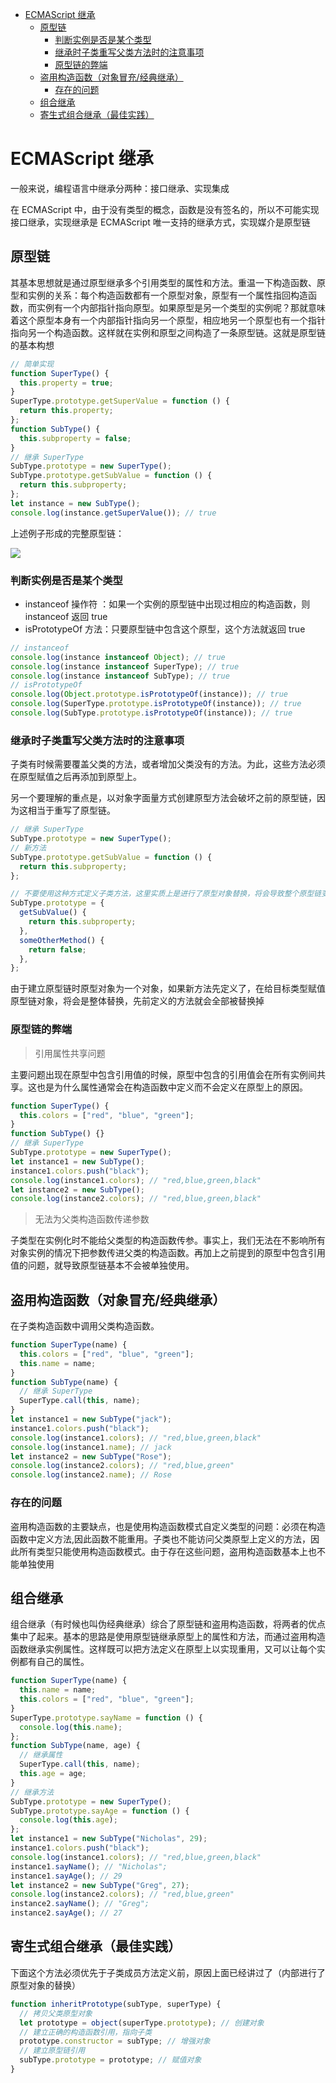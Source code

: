 <!-- START doctoc generated TOC please keep comment here to allow auto update -->
<!-- DON'T EDIT THIS SECTION, INSTEAD RE-RUN doctoc TO UPDATE -->


- [ECMAScript 继承](#ecmascript-%E7%BB%A7%E6%89%BF)
  - [原型链](#%E5%8E%9F%E5%9E%8B%E9%93%BE)
    - [判断实例是否是某个类型](#%E5%88%A4%E6%96%AD%E5%AE%9E%E4%BE%8B%E6%98%AF%E5%90%A6%E6%98%AF%E6%9F%90%E4%B8%AA%E7%B1%BB%E5%9E%8B)
    - [继承时子类重写父类方法时的注意事项](#%E7%BB%A7%E6%89%BF%E6%97%B6%E5%AD%90%E7%B1%BB%E9%87%8D%E5%86%99%E7%88%B6%E7%B1%BB%E6%96%B9%E6%B3%95%E6%97%B6%E7%9A%84%E6%B3%A8%E6%84%8F%E4%BA%8B%E9%A1%B9)
    - [原型链的弊端](#%E5%8E%9F%E5%9E%8B%E9%93%BE%E7%9A%84%E5%BC%8A%E7%AB%AF)
  - [盗用构造函数（对象冒充/经典继承）](#%E7%9B%97%E7%94%A8%E6%9E%84%E9%80%A0%E5%87%BD%E6%95%B0%E5%AF%B9%E8%B1%A1%E5%86%92%E5%85%85%E7%BB%8F%E5%85%B8%E7%BB%A7%E6%89%BF)
    - [存在的问题](#%E5%AD%98%E5%9C%A8%E7%9A%84%E9%97%AE%E9%A2%98)
  - [组合继承](#%E7%BB%84%E5%90%88%E7%BB%A7%E6%89%BF)
  - [寄生式组合继承（最佳实践）](#%E5%AF%84%E7%94%9F%E5%BC%8F%E7%BB%84%E5%90%88%E7%BB%A7%E6%89%BF%E6%9C%80%E4%BD%B3%E5%AE%9E%E8%B7%B5)

<!-- END doctoc generated TOC please keep comment here to allow auto update -->

# ECMAScript 继承

一般来说，编程语言中继承分两种：接口继承、实现集成

在 ECMAScript 中，由于没有类型的概念，函数是没有签名的，所以不可能实现接口继承，实现继承是 ECMAScript 唯一支持的继承方式，实现媒介是原型链

## 原型链

其基本思想就是通过原型继承多个引用类型的属性和方法。重温一下构造函数、原型和实例的关系：每个构造函数都有一个原型对象，原型有一个属性指回构造函数，而实例有一个内部指针指向原型。如果原型是另一个类型的实例呢？那就意味着这个原型本身有一个内部指针指向另一个原型，相应地另一个原型也有一个指针指向另一个构造函数。这样就在实例和原型之间构造了一条原型链。这就是原型链的基本构想

```js
// 简单实现
function SuperType() {
  this.property = true;
}
SuperType.prototype.getSuperValue = function () {
  return this.property;
};
function SubType() {
  this.subproperty = false;
}
// 继承 SuperType
SubType.prototype = new SuperType();
SubType.prototype.getSubValue = function () {
  return this.subproperty;
};
let instance = new SubType();
console.log(instance.getSuperValue()); // true
```

上述例子形成的完整原型链：

<img src="../zz_asset/原型链.png">

### 判断实例是否是某个类型

- instanceof 操作符 ：如果一个实例的原型链中出现过相应的构造函数，则 instanceof 返回 true
- isPrototypeOf 方法：只要原型链中包含这个原型，这个方法就返回 true

```js
// instanceof
console.log(instance instanceof Object); // true
console.log(instance instanceof SuperType); // true
console.log(instance instanceof SubType); // true
// isPrototypeOf
console.log(Object.prototype.isPrototypeOf(instance)); // true
console.log(SuperType.prototype.isPrototypeOf(instance)); // true
console.log(SubType.prototype.isPrototypeOf(instance)); // true
```

### 继承时子类重写父类方法时的注意事项

子类有时候需要覆盖父类的方法，或者增加父类没有的方法。为此，这些方法必须在原型赋值之后再添加到原型上。

另一个要理解的重点是，以对象字面量方式创建原型方法会破坏之前的原型链，因为这相当于重写了原型链。

```js
// 继承 SuperType
SubType.prototype = new SuperType();
// 新方法
SubType.prototype.getSubValue = function () {
  return this.subproperty;
};

// 不要使用这种方式定义子类方法，这里实质上是进行了原型对象替换，将会导致整个原型链变化
SubType.prototype = {
  getSubValue() {
    return this.subproperty;
  },
  someOtherMethod() {
    return false;
  },
};
```

由于建立原型链时原型对象为一个对象，如果新方法先定义了，在给目标类型赋值原型链对象，将会是整体替换，先前定义的方法就会全部被替换掉

### 原型链的弊端

> 引用属性共享问题

主要问题出现在原型中包含引用值的时候，原型中包含的引用值会在所有实例间共享。这也是为什么属性通常会在构造函数中定义而不会定义在原型上的原因。

```js
function SuperType() {
  this.colors = ["red", "blue", "green"];
}
function SubType() {}
// 继承 SuperType
SubType.prototype = new SuperType();
let instance1 = new SubType();
instance1.colors.push("black");
console.log(instance1.colors); // "red,blue,green,black"
let instance2 = new SubType();
console.log(instance2.colors); // "red,blue,green,black"
```

> 无法为父类构造函数传递参数

子类型在实例化时不能给父类型的构造函数传参。事实上，我们无法在不影响所有对象实例的情况下把参数传进父类的构造函数。再加上之前提到的原型中包含引用值的问题，就导致原型链基本不会被单独使用。

## 盗用构造函数（对象冒充/经典继承）

在子类构造函数中调用父类构造函数。

```js
function SuperType(name) {
  this.colors = ["red", "blue", "green"];
  this.name = name;
}
function SubType(name) {
  // 继承 SuperType
  SuperType.call(this, name);
}
let instance1 = new SubType("jack");
instance1.colors.push("black");
console.log(instance1.colors); // "red,blue,green,black"
console.log(instance1.name); // jack
let instance2 = new SubType("Rose");
console.log(instance2.colors); // "red,blue,green"
console.log(instance2.name); // Rose
```

### 存在的问题

盗用构造函数的主要缺点，也是使用构造函数模式自定义类型的问题：必须在构造函数中定义方法,因此函数不能重用。子类也不能访问父类原型上定义的方法，因此所有类型只能使用构造函数模式。由于存在这些问题，盗用构造函数基本上也不能单独使用

## 组合继承

组合继承（有时候也叫伪经典继承）综合了原型链和盗用构造函数，将两者的优点集中了起来。基本的思路是使用原型链继承原型上的属性和方法，而通过盗用构造函数继承实例属性。这样既可以把方法定义在原型上以实现重用，又可以让每个实例都有自己的属性。

```js
function SuperType(name) {
  this.name = name;
  this.colors = ["red", "blue", "green"];
}
SuperType.prototype.sayName = function () {
  console.log(this.name);
};
function SubType(name, age) {
  // 继承属性
  SuperType.call(this, name);
  this.age = age;
}
// 继承方法
SubType.prototype = new SuperType();
SubType.prototype.sayAge = function () {
  console.log(this.age);
};
let instance1 = new SubType("Nicholas", 29);
instance1.colors.push("black");
console.log(instance1.colors); // "red,blue,green,black"
instance1.sayName(); // "Nicholas";
instance1.sayAge(); // 29
let instance2 = new SubType("Greg", 27);
console.log(instance2.colors); // "red,blue,green"
instance2.sayName(); // "Greg";
instance2.sayAge(); // 27
```

## 寄生式组合继承（最佳实践）

下面这个方法必须优先于子类成员方法定义前，原因上面已经讲过了（内部进行了原型对象的替换）

```js
function inheritPrototype(subType, superType) {
  // 拷贝父类原型对象
  let prototype = object(superType.prototype); // 创建对象
  // 建立正确的构造函数引用，指向子类
  prototype.constructor = subType; // 增强对象
  // 建立原型链引用
  subType.prototype = prototype; // 赋值对象
}
```

